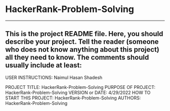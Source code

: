 # HackerRank-Problem-Solving


------------------------------------------------------------------------
This is the project README file. Here, you should describe your project.
Tell the reader (someone who does not know anything about this project)
all they need to know. The comments should usually include at least:
------------------------------------------------------------------------

USER INSTRUCTIONS: Naimul Hasan Shadesh

PROJECT TITLE:             HackerRank-Problem-Solving
PURPOSE OF PROJECT:        HackerRank-Problem-Solving
VERSION or DATE:           4/29/2022
HOW TO START THIS PROJECT: HackerRank-Problem-Solving
AUTHORS:                   HackerRank-Problem-Solving
